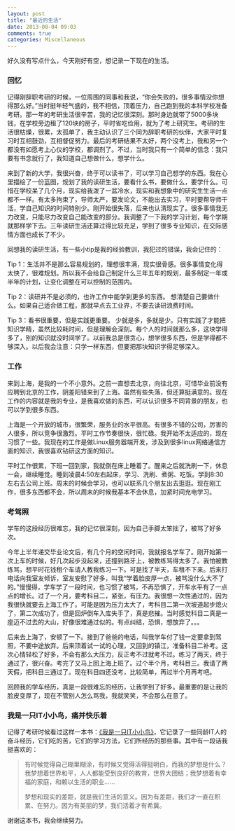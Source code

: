 ```yaml
---
layout: post
title: "最近的生活"
date: 2013-08-04 09:03
comments: true
categories: Miscellaneous
---
```




好久没有写点什么，今天刚好有空，想记录一下现在的生活。

### 回忆

记得刚辞职考研的时候，一位周围的同事和我说，“你会失败的，很多事情没你想得那么好。”当时挺年轻气盛的，我不相信，顶着压力，自己跑到我的本科学校准备考研。那一年的考研生活很辛苦，我的记忆很深刻。那时身边就带了5000多块钱，在学校旁边租了120块的房子，平时省吃俭用，就为了考上研究生。考研的生活很枯燥，很累，太孤单了，我主动认识了三个同为辞职考研的伙伴，大家平时复习时互相鼓劲，互相督促努力。最后的考研结果不太好，两个没考上，我和另一个都没有如愿考上心仪的学校，都调剂了。不过，当时我只有一个简单的信念：我只要有书念就行了，我知道自己想做什么，想学什么。

<!--more-->

来到了新的大学，我很兴奋，终于可以读书了，可以学习自己想学的东西。我在心里描绘了一份蓝图，规划了我的读研生活，要看什么书，要做什么，要学什么。可惜在学校呆了几个月，现实给我泼了一盆冷水，现实和我想象中的研究生生活一点都不一样。有太多拘束了，导师太严，要发论文，不能出去实习，平时要帮导师干活，学自己知识的时间特别少。刚开始很失落，后来也认清现实了。很多事情我无力改变，只能尽力改变自己能改变的部分。我调整了一下我的学习计划，每个学期就那样学下去。三年读研生活还算过得比较充足，学到了很多专业知识，在交际感情方面也成长了不少。

回想我的读研生活，有一些小tip是我的经验教训，我犯过的错误，我会记住的：

Tip 1：生活并不是那么容易规划的，理想很丰满，现实很骨感。很多事情变化得太快了，很难规划。所以我不会给自己制定什么三年五年的规划，最多制定一年或半年的计划，让变化调整在可以控制的范围内。

Tip 2：读研并不是必须的，也许工作中能学到更多的东西。
想清楚自己要做什么。如果自己适合做工程，那就早点去工业界，不要去读研浪费时间。

Tip 3：看书很重要，但是实践更重要。
少就是多，多就是少。只有实践了才能把知识学精，虽然比较耗时间，但是理解会深刻。每个人的时间就那么多，这块学得多了，别的知识就没时间学了。以前我总是很贪心，想学很多东西，但是学得都不够深入。以后我会注意：只学一样东西，但要把那块知识学得足够深入。

### 工作
来到上海，是我的一个不小意外。之前一直想去北京，向往北京，可惜毕业前没有应聘到北京的工作，阴差阳错来到了上海。虽然有些失落，但还算挺满意的。现在工作的内容就是我的专业，是我喜欢做的东西，可以认识很多不同背景的朋友，也可以学到很多东西。

上海是一个开放的城市，很繁荣，服务业的水平很高。有很多不错的公司，厉害的人很多，所以竞争很激烈。平时工作节奏很快，很忙碌。我开始不太适应的，现在习惯了一些。我现在的工作是做Linux服务器端开发，涉及到很多linux网络通信方面的知识，我很喜欢钻研这方面的知识。

平时工作很累，下班一回到家，我就倒在床上睡着了。醒来之后就洗刷一下，休息一会，继续睡觉。睡到凌晨4:50左右起床，学习、洗刷、煮粥、吃饭。学到8:30左右去公司上班。周末的时候会学习，也可以联系几个朋友出去逛逛。现在刚工作，很多东西都不会，所以周末的时候我基本不会休息，加紧时间充电学习。

### 考驾照

学车的这段经历很难忘，我的记忆很深刻，因为自己手脚太笨拙了，被骂了好多次。

今年上半年递交毕业论文后，有几个月的空闲时间，我就报名学车了。刚开始第一次上车的时候，好几次起步没起来，还撞到路牙上，被教练骂得太多了。我怕被教练骂，想平时花钱租个车请人教我练习一下。可是找了半天，车租不下来。后来打电话向我室友倾诉，室友安慰了好多，叫我“学着脸皮厚一点，被骂没什么大不了的。”慢慢得，学车学了一段时间，也习惯了被骂，不再恐惧了，开车水平有了一点点的增长。过了一个月，要考科目二，紧张，有压力。我很想一次性通过的，因为我很快就要去上海工作了。可能是因为压力太大了，考科目二第一次坡道起步熄火了，第二次成功了，但是回炉倒车入库失手了，真是悲摧。当时感觉科目二真是一座迈不过去的大山，好像很难通过似的。有点纠结，恐惧，想放弃了。。。

后来去上海了，安顿了一下。接到了爸爸的电话，叫我学车付了钱一定要拿到驾照，不要中途放弃。后来顶着试一试的心理，又回到的镇江，准备科目二补考。这次心情轻松了好多，不会有那么大压力，反正考不过就考不过。练习了两天，终于通过了，很兴奋。考完了又马上回上海上班了。过个半个月，考科目三。我请了两天假，把科目三通过了。现在科目四还没考，比较简单，再过半个月再考吧。

回顾我的学车经历，真是一段很难忘的经历，让我学到了好多。最重要的是让我的脸皮变厚了，现在不管别人怎么骂我，我就笑笑，不会那么在意了。

### 我是一只IT小小鸟，痛并快乐着

记得了考研时候看过这样一本书：[《我是一只IT小小鸟》][link1]，它记录了一些同龄IT人的奋斗经历，它们吃的苦，它们的学习方法，它们所经历的那些事。其中有一段话我挺喜欢的：
    
> 有时候觉得自己糊里糊涂，有时候又觉得活得挺明白，而我的梦想是什么？我梦想着世界和平，人人都能受到良好的教育，世界大团结；我梦想着有幸福的家庭，和赖以生活的职业……
> 
> 梦想和现实的差距，就是我们生活的意义。因为有差距，我们才一直在积累、在努力。因为有美丽的梦，我们活着才有希冀。

[link1]:  http://book.douban.com/subject/4006425/
谢谢这本书，我会继续努力。

